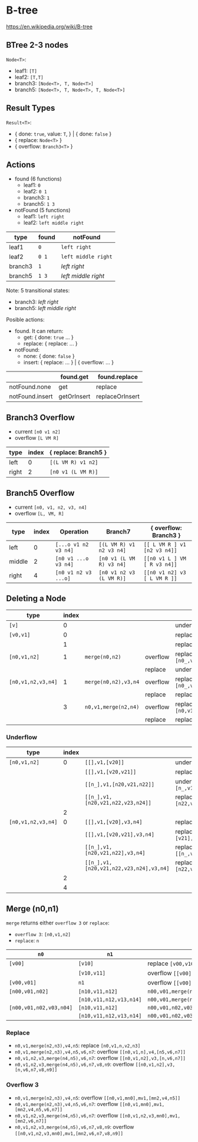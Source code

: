 # B-tree

https://en.wikipedia.org/wiki/B-tree

## BTree 2-3 nodes

`Node<T>`:

- leaf1: `[T]`
- leaf2: `[T,T]`
- branch3: `[Node<T>, T, Node<T>]`
- branch5: `[Node<T>, T, Node<T>, T, Node<T>]`

## Result Types

`Result<T>`:

- { done: `true`, value: `T`,  } |
  { done: `false` }
- { replace: `Node<T>` }
- { overflow: `Branch3<T>` }

## Actions

- found (6 functions)
  - leaf1: `0`
  - leaf2: `0 1`
  - branch3: `1`
  - branch5: `1 3`
- notFound (5 functions)
  - leaf1: `left right`
  - leaf2: `left middle right`

|type   |found|notFound           |
|-------|-----|-------------------|
|leaf1  |`0`  |`left right`       |
|leaf2  |`0 1`|`left middle right`|
|branch3|`1`  |_left right_       |
|branch5|`1 3`|_left middle right_|

Note: 5 transitional states:
- branch3: _left right_
- branch5: _left middle right_

Posible actions:

- found. It can return:
  - get: { done: `true` ... }
  - replace: { replace: ... }
- notFound:
  - none: { done: `false` }
  - insert: { replace: ... } | { overflow: ... }

|               |found.get  |found.replace  |
|---------------|-----------|---------------|
|notFound.none  |get        |replace        |
|notFound.insert|getOrInsert|replaceOrInsert|

## Branch3 Overflow

- current `[n0 v1 n2]`
- overflow `[L VM R]`

|type  |index|{ replace: Branch5 }|
|------|-----|--------------------|
|left  |    0|`[(L VM R) v1 n2]`  |
|right |    2|`[n0 v1 (L VM R)]`  |

## Branch5 Overflow

- current `[n0, v1, n2, v3, n4]`
- overflow `[L, VM, R]`

|type  |index|Operation           |Branch7                 |{ overflow: Branch3 }       |
|------|-----|--------------------|------------------------|----------------------------|
|left  |    0|`[...o v1 n2 v3 n4]`|`[(L VM R) v1 n2 v3 n4]`|`[[ L VM R ] v1 [n2 v3 n4]]`|
|middle|    2|`[n0 v1 ...o v3 n4]`|`[n0 v1 (L VM R) v3 n4]`|`[[n0 v1 L ] VM [ R v3 n4]]`|
|right |    4|`[n0 v1 n2 v3 ...o]`|`[n0 v1 n2 v3 (L VM R)]`|`[[n0 v1 n2] v3 [ L VM R ]]`|

## Deleting a Node

|type              |index|                    |        |                             |
|------------------|-----|--------------------|--------|-----------------------------|
|`[v]`             |    0|                    |        |underflow `undefined`        |
|`[v0,v1]`         |    0|                    |        |replace `[v1]`               |
|                  |    1|                    |        |replace `[v0]`               |
|`[n0,v1,n2]`      |    1|`merge(n0,n2)`      |overflow|replace `[n0_,v1_,n1_]`      |
|                  |     |                    |replace |underflow `n_`               |
|`[n0,v1,n2,v3,n4]`|    1|`merge(n0,n2),v3,n4`|overflow|replace `[n0_,v1_,n1_,v3,n4]`|
|                  |     |                    |replace |replace `[n_,v3,n4]`         |
|                  |    3|`n0,v1,merge(n2,n4)`|overflow|replace `[n0,v1,n0_,v1_,n1_]`|
|                  |     |                    |replace |replace `[n0,v1,n_]`         |

### Underflow

|type              |index|                                       |                                               |
|------------------|-----|---------------------------------------|-----------------------------------------------|
|`[n0,v1,n2]`      |    0|`[[],v1,[v20]]`                        |underflow `[v1,v20]`                           |
|                  |     |`[[],v1,[v20,v21]]`                    |replace `[[v1],v20,[v21]]`                     |
|                  |     |`[[n_],v1,[n20,v21,n22]]`              |underflow `[n_,v1,n20,v21,n22]`                |
|                  |     |`[[n_],v1,[n20,v21,n22,v23,n24]]`      |replace `[[n_,v1,n20],v21,[n22,v23,n24]]`      |
|                  |    2|                                       |                                               |
|`[n0,v1,n2,v3,n4]`|    0|`[[],v1,[v20],v3,n4]`                  |replace `[[v1,v20],v3,n4]`                     |
|                  |     |`[[],v1,[v20,v21],v3,n4]`              |replace `[[v1],v20,[v21],v3,n4]`               |
|                  |     |`[[n_],v1,[n20,v21,n22],v3,n4]`        |replace `[[n_,v1,n20,v21,n22],v3,n4]`          |
|                  |     |`[[n_],v1,[n20,v21,n22,v23,n24],v3,n4]`|replace `[[n_,v1,n20],v21,[n22,v23,n24],v3,n4]`|
|                  |    2|                                       |                                               |
|                  |    4|                                       |                                               |

## Merge (n0,n1)

`merge` returns either `overflow 3` or `replace`:
- `overflow 3`: `[n0,v1,n2]`
- `replace`: `n`

|`n0`                   |`n1`                   |                                                |
|-----------------------|-----------------------|------------------------------------------------|
|`[v00]`                |`[v10]`                |replace  `[v00,v10]`                            |
|                       |`[v10,v11]`            |overflow `[[v00],v10,[v11]]`                    |
|`[v00,v01]`            |`n1`                   |overflow `[[v00],v01,n1]`                       |
|`[n00,v01,n02]`        |`[n10,v11,n12]`        |`n00,v01,merge(n02,n10),v11,n12`                |
|                       |`[n10,v11,n12,v13,n14]`|`n00,v01,merge(n02,n10),v11,n12,v13,n14`        |
|`[n00,v01,n02,v03,n04]`|`[n10,v11,n12]`        |`n00,v01,n02,v03,merge(n04,n10),v11,n12`        |
|                       |`[n10,v11,n12,v13,n14]`|`n00,v01,n02,v03,merge(n04,n10),v11,n12,v13,n14`|

### Replace

- `n0,v1,merge(n2,n3),v4,n5`: replace `[n0,v1,n,v2,n3]`
- `n0,v1,merge(n2,n3),v4,n5,v6,n7`: overflow `[[n0,v1,n],v4,[n5,v6,n7]]`
- `n0,v1,n2,v3,merge(n4,n5),v6,n7`: overflow `[[n0,v1,n2],v3,[n,v6,n7]]`
- `n0,v1,n2,v3,merge(n4,n5),v6,n7,v8,n9`: overflow `[[n0,v1,n2],v3,[n,v6,n7,v8,n9]]`

### Overflow 3

- `n0,v1,merge(n2,n3),v4,n5`: overflow `[[n0,v1,mn0],mv1,[mn2,v4,n5]]`
- `n0,v1,merge(n2,n3),v4,n5,v6,n7`: overflow `[[n0,v1,mn0],mv1,[mn2,v4,n5,v6,n7]]`
- `n0,v1,n2,v3,merge(n4,n5),v6,n7`: overflow `[[n0,v1,n2,v3,mn0],mv1,[mn2,v6,n7]]`
- `n0,v1,n2,v3,merge(n4,n5),v6,n7,v8,n9`: overflow `[[n0,v1,n2,v3,mn0],mv1,[mn2,v6,n7,v8,n9]]`